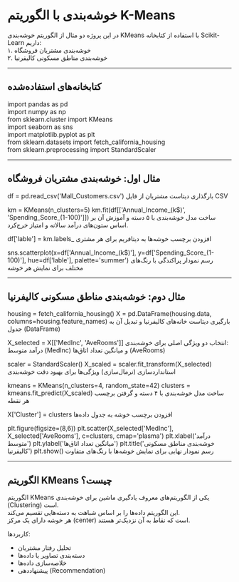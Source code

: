 # خوشه‌بندی با الگوریتم K-Means

در این پروژه دو مثال از الگوریتم خوشه‌بندی KMeans با استفاده از کتابخانه Scikit-Learn داریم:  
۱. خوشه‌بندی مشتریان فروشگاه  
۲. خوشه‌بندی مناطق مسکونی کالیفرنیا

---

## کتابخانه‌های استفاده‌شده

import pandas as pd  
import numpy as np  
from sklearn.cluster import KMeans  
import seaborn as sns  
import matplotlib.pyplot as plt  
from sklearn.datasets import fetch_california_housing  
from sklearn.preprocessing import StandardScaler  

---

## مثال اول: خوشه‌بندی مشتریان فروشگاه

df = pd.read_csv('Mall_Customers.csv')
بارگذاری دیتاست مشتریان از فایل CSV

km = KMeans(n_clusters=5)
km.fit(df[['Annual_Income_(k$)', 'Spending_Score_(1-100)']])
ساخت مدل خوشه‌بندی با ۵ دسته و آموزش آن بر اساس ستون‌های درآمد سالانه و امتیاز خرج‌کرد.

df['lable'] = km.labels_
افزودن برچسب خوشه‌ها به دیتافریم برای هر مشتری

sns.scatterplot(x=df['Annual_Income_(k$)'],
                y=df['Spending_Score_(1-100)'],
                hue=df['lable'],
                palette='summer')
رسم نمودار پراکندگی با رنگ‌های مختلف برای نمایش هر خوشه

---

## مثال دوم: خوشه‌بندی مناطق مسکونی کالیفرنیا

housing = fetch_california_housing()
X = pd.DataFrame(housing.data, columns=housing.feature_names)
بارگیری دیتاست خانه‌های کالیفرنیا و تبدیل آن به جدول (DataFrame)

X_selected = X[['MedInc', 'AveRooms']]
انتخاب دو ویژگی اصلی برای خوشه‌بندی:  
درآمد متوسط (MedInc) و میانگین تعداد اتاق‌ها (AveRooms)

scaler = StandardScaler()
X_scaled = scaler.fit_transform(X_selected)
استانداردسازی (نرمال‌سازی) ویژگی‌ها برای بهبود دقت خوشه‌بندی

kmeans = KMeans(n_clusters=4, random_state=42)
clusters = kmeans.fit_predict(X_scaled)
ساخت مدل خوشه‌بندی با ۴ دسته و گرفتن برچسب هر نقطه

X['Cluster'] = clusters
افزودن برچسب خوشه به جدول داده‌ها

plt.figure(figsize=(8,6))
plt.scatter(X_selected['MedInc'], X_selected['AveRooms'], c=clusters, cmap='plasma')
plt.xlabel('درآمد متوسط')
plt.ylabel('میانگین تعداد اتاق‌ها')
plt.title('خوشه‌بندی مناطق مسکونی کالیفرنیا')
plt.show()
رسم نمودار نهایی برای نمایش خوشه‌ها با رنگ‌های متفاوت

---

## الگوریتم KMeans چیست؟

الگوریتم KMeans یکی از الگوریتم‌های معروف یادگیری ماشین برای خوشه‌بندی (Clustering) است.  
این الگوریتم داده‌ها را بر اساس شباهت به دسته‌هایی تقسیم می‌کند.  
هر خوشه دارای یک مرکز (center) است که نقاط به آن نزدیک‌تر هستند.

کاربردها:

- تحلیل رفتار مشتریان
- دسته‌بندی تصاویر یا داده‌ها
- خلاصه‌سازی داده‌ها
- پیشنهاددهی (Recommendation)
